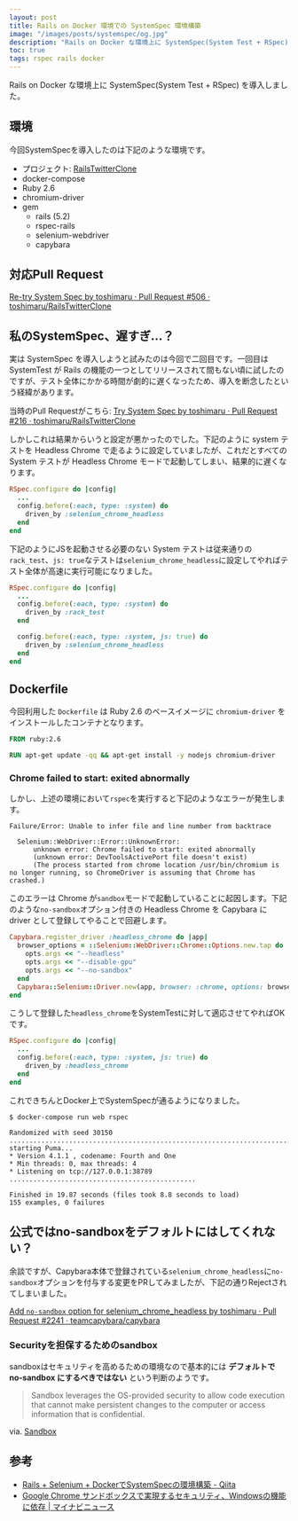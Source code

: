 ```yaml
---
layout: post
title: Rails on Docker 環境での SystemSpec 環境構築
image: "/images/posts/systemspec/og.jpg"
description: "Rails on Docker な環境上に SystemSpec(System Test + RSpec) を導入しました。 環境 今回SystemSpecを導入したのは下記のような環境です。私のSystemSpec、遅すぎ…？ 実は SystemSpec を導入しようと試みたのは今回で二回目です。一回目は SystemTest が Rails の機能の一つとしてリリースされて間もない頃に試したのですが、テスト全体にかかる時間が劇的に遅くなったため、導入を断念したという経緯があります。しかしこれは結果からいうと設定が悪かったのでした。"
toc: true
tags: rspec rails docker
---
```


Rails on Docker な環境上に SystemSpec(System Test + RSpec) を導入しました。

## 環境

今回SystemSpecを導入したのは下記のような環境です。

* プロジェクト: [RailsTwitterClone](https://github.com/toshimaru/RailsTwitterClone/)
* docker-compose
* Ruby 2.6
* chromium-driver
* gem
  * rails (5.2)
  * rspec-rails
  * selenium-webdriver
  * capybara

## 対応Pull Request

[Re-try System Spec by toshimaru · Pull Request #506 · toshimaru/RailsTwitterClone](https://github.com/toshimaru/RailsTwitterClone/pull/506/files)

## 私のSystemSpec、遅すぎ...？

実は SystemSpec を導入しようと試みたのは今回で二回目です。一回目は SystemTest が Rails の機能の一つとしてリリースされて間もない頃に試したのですが、テスト全体にかかる時間が劇的に遅くなったため、導入を断念したという経緯があります。

当時のPull Requestがこちら: [Try System Spec by toshimaru · Pull Request #216 · toshimaru/RailsTwitterClone](https://github.com/toshimaru/RailsTwitterClone/pull/216)

しかしこれは結果からいうと設定が悪かったのでした。下記のように system テストを Headless Chrome で走るように設定していましたが、これだとすべての System テストが Headless Chrome モードで起動してしまい、結果的に遅くなります。

```rb
RSpec.configure do |config|
  ...
  config.before(:each, type: :system) do
    driven_by :selenium_chrome_headless
  end
end
```

下記のようにJSを起動させる必要のない System テストは従来通りの`rack_test`、`js: true`なテストは`selenium_chrome_headless`に設定してやればテスト全体が高速に実行可能になりました。

```rb
RSpec.configure do |config|
  ...
  config.before(:each, type: :system) do
    driven_by :rack_test
  end

  config.before(:each, type: :system, js: true) do
    driven_by :selenium_chrome_headless
  end
end
```

## Dockerfile

今回利用した `Dockerfile` は Ruby 2.6 のベースイメージに `chromium-driver` をインストールしたコンテナとなります。

```dockerfile
FROM ruby:2.6

RUN apt-get update -qq && apt-get install -y nodejs chromium-driver 
```

### Chrome failed to start: exited abnormally

しかし、上述の環境において`rspec`を実行すると下記のようなエラーが発生します。

```
Failure/Error: Unable to infer file and line number from backtrace

  Selenium::WebDriver::Error::UnknownError:
      unknown error: Chrome failed to start: exited abnormally
      (unknown error: DevToolsActivePort file doesn't exist)
      (The process started from chrome location /usr/bin/chromium is no longer running, so ChromeDriver is assuming that Chrome has crashed.)
```

このエラーは Chrome が`sandbox`モードで起動していることに起因します。下記のような`no-sandbox`オプション付きの Headless Chrome を Capybara に driver として登録してやることで回避します。

```rb
Capybara.register_driver :headless_chrome do |app|
  browser_options = ::Selenium::WebDriver::Chrome::Options.new.tap do |opts|
    opts.args << "--headless"
    opts.args << "--disable-gpu"
    opts.args << "--no-sandbox"
  end
  Capybara::Selenium::Driver.new(app, browser: :chrome, options: browser_options)
end
```

こうして登録した`headless_chrome`をSystemTestに対して適応させてやればOKです。

```rb
RSpec.configure do |config|
  ...
  config.before(:each, type: :system, js: true) do
    driven_by :headless_chrome
  end
end
```

これできちんとDocker上でSystemSpecが通るようになりました。

```console
$ docker-compose run web rspec

Randomized with seed 30150
............................................................................................................Capybara starting Puma...
* Version 4.1.1 , codename: Fourth and One
* Min threads: 0, max threads: 4
* Listening on tcp://127.0.0.1:38789
...............................................

Finished in 19.87 seconds (files took 8.8 seconds to load)
155 examples, 0 failures
```

## 公式ではno-sandboxをデフォルトにはしてくれない？

余談ですが、Capybara本体で登録されている`selenium_chrome_headless`に`no-sandbox`オプションを付与する変更をPRしてみましたが、下記の通りRejectされてしまいました。

[Add `no-sandbox` option for selenium_chrome_headless by toshimaru · Pull Request #2241 · teamcapybara/capybara](https://github.com/teamcapybara/capybara/pull/2241)

### Securityを担保するためのsandbox

sandboxはセキュリティを高めるための環境なので基本的には **デフォルトで no-sandbox にするべきではない** という判断のようです。

> Sandbox leverages the OS-provided security to allow code execution that cannot make persistent changes to the computer or access information that is confidential. 

via. [Sandbox](https://chromium.googlesource.com/chromium/src/+/master/docs/design/sandbox.md)

## 参考

- [Rails + Selenium + DockerでSystemSpecの環境構築 - Qiita](https://qiita.com/ngron/items/f61b8635b4d67f666d75)
- [Google Chrome サンドボックスで実現するセキュリティ、Windowsの機能に依存 \| マイナビニュース](https://news.mynavi.jp/article/20081009-a027/)
